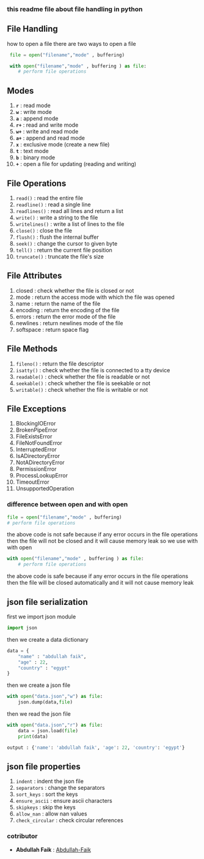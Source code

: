 ### this readme file about file handling in python

## File Handling
how to open a file there are two ways to open a file
```python
 file = open("filename","mode" , buffering)
```
```python
 with open("filename","mode" , buffering ) as file:
    # perform file operations
```

## Modes
1. **`r`** : read mode
2. **`w`** : write mode
3. **`a`** : append mode
4. **`r+`** : read and write mode
5. **`w+`** : write and read mode
6. **`a+`** : append and read mode
7. **`x`** : exclusive mode (create a new file)
8. **`t`** : text mode
9. **`b`** : binary mode
10. **`+`** : open a file for updating (reading and writing)


## File Operations
1. `read()` : read the entire file
2. `readline()` : read a single line
3. `readlines()` : read all lines and return a list
4. `write()` : write a string to the file
5. `writelines()` : write a list of lines to the file
6. `close()` : close the file
7. `flush()` : flush the internal buffer
8. `seek()` : change the cursor to given byte
9. `tell()` : return the current file position
10. `truncate()` : truncate the file's size



## File Attributes
1. closed : check whether the file is closed or not
2. mode : return the access mode with which the file was opened
3. name : return the name of the file
4. encoding : return the encoding of the file
5. errors : return the error mode of the file
6. newlines : return newlines mode of the file
7. softspace : return space flag

## File Methods
1. `fileno()` : return the file descriptor
2. `isatty()` : check whether the file is connected to a tty device
3. `readable()` : check whether the file is readable or not
4. `seekable()` : check whether the file is seekable or not
5. `writable()` : check whether the file is writable or not

## File Exceptions
1. BlockingIOError
2. BrokenPipeError
3. FileExistsError
4. FileNotFoundError
5. InterruptedError
6. IsADirectoryError
7. NotADirectoryError
8. PermissionError
9. ProcessLookupError
10. TimeoutError
11. UnsupportedOperation


### difference between open and with open
```python
file = open("filename","mode" , buffering)
# perform file operations
```
the above code is not safe because if any error occurs in the file operations then the file will not be closed and it will cause memory leak so we use with with open


```python
with open("filename","mode" , buffering ) as file:
    # perform file operations
```
the above code is safe because if any error occurs in the file operations then the file will be closed automatically and it will not cause memory leak


## json file serialization

first we import json module
```python
import json
```
then we create a data dictionary

```python
data = {
    "name" : "abdullah faik",
    "age" : 22,
    "country" : "egypt"
}
```

then we create a json file
```python
with open("data.json","w") as file:
    json.dump(data,file)
```
then we read the json file
```python
with open("data.json","r") as file:
    data = json.load(file)
    print(data)

output : {'name': 'abdullah faik', 'age': 22, 'country': 'egypt'}

```


## json file properties

1. `indent` : indent the json file
2. `separators` : change the separators
3. `sort_keys` : sort the keys
4. `ensure_ascii` : ensure ascii characters
5. `skipkeys` : skip the keys
6. `allow_nan` : allow nan values
7. `check_circular` : check circular references




### cotributor
- **Abdullah Faik** : [Abdullah-Faik](https://www.github.com/abdullah-faik)

